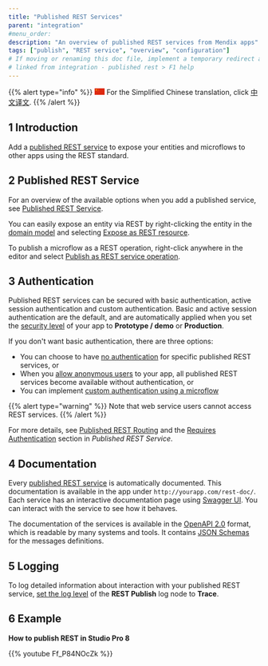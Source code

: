```yaml
---
title: "Published REST Services"
parent: "integration"
#menu_order:
description: "An overview of published REST services from Mendix apps"
tags: ["publish", "REST service", "overview", "configuration"]
# If moving or renaming this doc file, implement a temporary redirect and let the respective team know they should update the URL in the product. See Mapping to Products for more details.
# linked from integration - published rest > F1 help
---
```


{{% alert type="info" %}}
<img src="attachments/chinese-translation/china.png" style="display: inline-block; margin: 0" /> For the Simplified Chinese translation, click [中文译文](https://cdn.mendix.tencent-cloud.com/documentation/published-rest-services.pdf).
{{% /alert %}}

## 1 Introduction

Add a [published REST service](published-rest-service) to expose your entities and microflows to other apps using the REST standard.

## 2 Published REST Service

For an overview of the available options when you add a published service, see [Published REST Service](published-rest-service).

You can easily expose an entity via REST by right-clicking the entity in the [domain model](domain-model) and selecting [Expose as REST resource](generate-rest-resource).

To publish a microflow as a REST operation, right-click anywhere in the editor and select [Publish as REST service operation](publish-microflow-as-rest-operation).

## <a name="authorization"></a>3 Authentication

Published REST services can be secured with basic authentication, active session authentication and custom authentication. Basic and active session authentication are the default, and are automatically applied when you set the [security level](project-security) of your app to **Prototype / demo**  or **Production**.

If you don't want basic authentication, there are three options:

* You can choose to have [no authentication](published-rest-service#authentication) for specific published REST services, or
* When you [allow anonymous users](project-security#anonymous-users) to your app, all published REST services become available without authentication, or
* You can implement [custom authentication using a microflow](published-rest-service#authentication-microflow)

{{% alert type="warning" %}}
Note that web service users cannot access REST services.
{{% /alert %}}

For more details, see [Published REST Routing](published-rest-routing) and the [Requires Authentication](published-rest-service#authentication) section in *Published REST Service*.

## <a name="interactive-documentation"></a>4 Documentation

Every [published REST service](published-rest-service) is automatically documented. This documentation is available in the app under `http://yourapp.com/rest-doc/`. Each service has an interactive documentation page using [Swagger UI](https://swagger.io/swagger-ui/). You can interact with the service to see how it behaves.

The documentation of the services is available in the [OpenAPI 2.0](open-api) format, which is readable by many systems and tools. It contains [JSON Schemas](published-rest-service-json-schema) for the messages definitions.

## 5 Logging

To log detailed information about interaction with your published REST service, [set the log level](logging) of the **REST Publish** log node to **Trace**.

## 6 Example

**How to publish REST in Studio Pro 8**

{{% youtube Ff_P84NOcZk %}}
